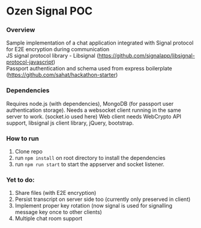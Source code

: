 # Ozen Signal POC

### Overview
Sample implementation of a chat application integrated with Signal protocol for E2E encryption during communication  
JS signal protocol library - Libsignal (https://github.com/signalapp/libsignal-protocol-javascript)  
Passport authentication and schema used from express boilerplate (https://github.com/sahat/hackathon-starter)  

### Dependencies
Requires node.js (with dependencies), MongoDB (for passport user authentication storage).
Needs a websocket client running in the same server to work. (socket.io used here)
Web client needs WebCrypto API support, libsignal js client library, jQuery, bootstrap.

### How to run
1. Clone repo
2. run `npm install` on root directory to install the dependencies
3. run `npm run start` to start the appserver and socket listener.

### Yet to do:
1. Share files (with E2E encryption)
2. Persist transcript on server side too (currently only preserved in client)
3. Implement proper key rotation (now signal is used for signalling message key once to other clients)
4. Multiple chat room support
